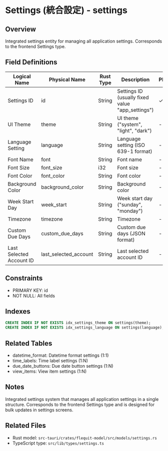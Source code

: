 # Settings (統合設定) - settings

## Overview
Integrated settings entity for managing all application settings. Corresponds to the frontend Settings type.

## Field Definitions

| Logical Name | Physical Name | Rust Type | Description | PK | UK | NN | Default Value | Foreign Key | PostgreSQL Type | SQLite Type | TypeScript Type |
|--------------|---------------|-----------|-------------|----|----|----|---------------|-------------|-----------------|-------------|-----------------|
| Settings ID | id | String | Settings ID (usually fixed value "app_settings") | ✓ | - | ✓ | "app_settings" | - | UUID | TEXT | string |
| UI Theme | theme | String | UI theme ("system", "light", "dark") | - | - | ✓ | "system" | - | TEXT | TEXT | string |
| Language Setting | language | String | Language setting (ISO 639-1 format) | - | - | ✓ | "ja" | - | TEXT | TEXT | string |
| Font Name | font | String | Font name | - | - | ✓ | "system" | - | TEXT | TEXT | string |
| Font Size | font_size | i32 | Font size | - | - | ✓ | 14 | - | INTEGER | INTEGER | number |
| Font Color | font_color | String | Font color | - | - | ✓ | "#000000" | - | TEXT | TEXT | string |
| Background Color | background_color | String | Background color | - | - | ✓ | "#FFFFFF" | - | TEXT | TEXT | string |
| Week Start Day | week_start | String | Week start day ("sunday", "monday") | - | - | ✓ | "monday" | - | TEXT | TEXT | string |
| Timezone | timezone | String | Timezone | - | - | ✓ | "Asia/Tokyo" | - | TEXT | TEXT | string |
| Custom Due Days | custom_due_days | String | Custom due days (JSON format) | - | - | ✓ | "[1,3,7,14,30]" | - | TEXT | TEXT | number[] |
| Last Selected Account ID | last_selected_account | String | Last selected account ID | - | - | ✓ | "" | - | TEXT | TEXT | string |

## Constraints
- PRIMARY KEY: id
- NOT NULL: All fields

## Indexes
```sql
CREATE INDEX IF NOT EXISTS idx_settings_theme ON settings(theme);
CREATE INDEX IF NOT EXISTS idx_settings_language ON settings(language);
```

## Related Tables
- datetime_format: Datetime format settings (1:1)
- time_labels: Time label settings (1:N)
- due_date_buttons: Due date button settings (1:N)
- view_items: View item settings (1:N)

## Notes
Integrated settings system that manages all application settings in a single structure. Corresponds to the frontend Settings type and is designed for bulk updates in settings screens.

## Related Files
- Rust model: `src-tauri/crates/flequit-model/src/models/settings.rs`
- TypeScript type: `src/lib/types/settings.ts`

